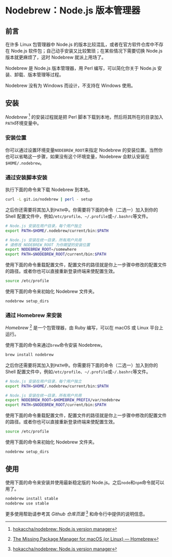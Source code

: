 # Nodebrew：Node.js 版本管理器

## 前言

在许多 Linux 包管理器中 Node.js 的版本比较混乱，或者在官方软件仓库中不存在 Node.js 软件包；自己动手安装又比较繁琐；在某些情况下需要切换 Node.js 版本就更麻烦了，这时 Nodebrew 就派上用场了。

Nodebrew 是 Node.js 版本管理器，用 Perl 编写，可以简化你关于 Node.js 安装、卸载、版本管理等过程。

Nodebrew 没有为 Windows 而设计，不支持在 Windows 使用。

## 安装

*Nodebrew* [^1] 的安装过程就是把 Perl 脚本下载到本地，然后将其所在的目录加入`PATH`环境变量中。

### 安装位置

你可以通过设置环境变量`NODEBREW_ROOT`来指定 Nodebrew 的安装位置。当然你也可以省略这一步骤，如果没有这个环境变量，Nodebrew 会默认安装在`$HOME/.nodebrew`。

### 通过安装脚本安装

执行下面的命令来下载 Nodebrew 到本地。

```bash
curl -L git.io/nodebrew | perl - setup
```

之后你还需要将其加入到`PATH`中。你需要将下面的命令（二选一）加入到你的 Shell 配置文件中，例如`/etc/profile`、`~/.profile`或`~/.bashrc`等文件。

```bash
# Node.js 安装在用户目录，每个用户独立
export PATH=$HOME/.nodebrew/current/bin:$PATH
```

```bash
# Node.js 安装在统一目录，所有用户共用
# 请修改 NODEBREW_ROOT 为你期望的安装位置
export NODEBREW_ROOT=/somewhere
export PATH=$NODEBREW_ROOT/current/bin:$PATH
```

使用下面的命令重载配置文件，配置文件的路径就是你上一步骤中修改的配置文件的路径。或者你也可以直接重新登录终端来使配置生效。

```bash
source /etc/profile
```

使用下面的命令来初始化 Nodebrew 文件夹。

```bash
nodebrew setup_dirs
```

### 通过 Homebrew 来安装

*Homebrew* [^2] 是一个包管理器，由 Ruby 编写，可以在 macOS 或 Linux 平台上运行。

使用下面的命令来通过`brew`命令安装 Nodebrew。

```bash
brew install nodebrew
```

之后你还需要将其加入到`PATH`中。你需要将下面的命令（二选一）加入到你的 Shell 配置文件中，例如`/etc/profile`、`~/.profile`或`~/.bashrc`等文件。

```bash
# Node.js 安装在用户目录，每个用户独立
export PATH=$HOME/.nodebrew/current/bin:$PATH
```

```bash
# Node.js 安装在统一目录，所有用户共用
export NODEBREW_ROOT=$HOMEBREW_PREFIX/var/nodebrew
export PATH=$NODEBREW_ROOT/current/bin:$PATH
```

使用下面的命令重载配置文件，配置文件的路径就是你上一步骤中修改的配置文件的路径。或者你也可以直接重新登录终端来使配置生效。

```bash
source /etc/profile
```

使用下面的命令来初始化 Nodebrew 文件夹。

```bash
nodebrew setup_dirs
```

## 使用

使用下面的命令来安装并使用最新稳定版的 Node.js。之后`node`和`npm`命令就可以用了。

```bash
nodebrew install stable
nodebrew use stable
```

更多使用帮助请参考其 *Github 仓库页面* [^1] 和命令行中提供的说明信息。

[^1]: [hokaccha/nodebrew: Node.js version manager](https://github.com/hokaccha/nodebrew)
[^2]: [The Missing Package Manager for macOS (or Linux) — Homebrew](https://brew.sh/)
